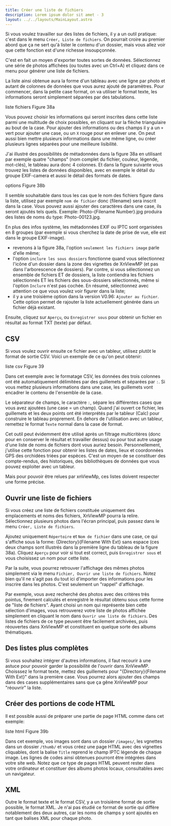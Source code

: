 ```yaml
---
title: Créer une liste de fichiers
description: Lorem ipsum dolor sit amet - 3
layout: ../../layouts/MainLayout.astro
---
```


Si vous voulez travailler sur des listes de fichiers, il y a un outil pratique: c'est dans le menu `Créer, Liste de fichiers`. On pourrait croire au premier abord que ça ne sert qu'à lister le contenu d'un dossier, mais vous allez voir que cette fonction est d'une richesse insoupçonnée.

C'est en fait un moyen d'exporter toutes sortes de données. Sélectionnez une série de photos affichées (ou toutes avec un Ctrl+A) et cliquez dans ce menu pour générer une liste de fichiers.

La liste ainsi obtenue aura la forme d'un tableau avec une ligne par photo et autant de colonnes de données que vous aurez ajouté de paramètres. Pour commencer, dans la petite case format, on va utiliser le format texte, les informations seront simplement séparées par des tabulations.

liste fichiers
Figure 38a

Vous pouvez choisir les informations qui seront inscrites dans cette liste parmi une multitude de choix possibles, en cliquant sur la flèche triangulaire au bout de la case. Pour ajouter des informations ou des champs il y a un `+` vert pour ajouter une case, ou un `X` rouge pour en enlever une. On peut aussi bien mettre plusieurs informations dans une même ligne, ou créer plusieurs lignes séparées pour une meilleure lisibilité.

J'ai illustré des possibilités de métadonnées dans la figure 38a en utilisant par exemple quatre "champs" (nom complet du fichier, couleur, légende, mot-clés), le tableau aura donc 4 colonnes. Et dans la figure suivante vous trouvez les listes de données disponibles, avec en exemple le détail du groupe EXIF-camera et aussi le détail des formats de dates.

options
Figure 38b

Il semble souhaitable dans tous les cas que le nom des fichiers figure dans la liste, utilisez par exemple `nom de fichier` donc {filename} sera inscrit dans la case. Vous pouvez aussi ajouter des caractères dans une case, ils seront ajoutés tels quels. Exemple: Photo-{Filename Number}.jpg produira des listes de noms du type: Photo-00123.jpg.

En plus des infos système, les métadonnées EXIF ou IPTC sont organisées en 8 groupes (par exemple si vous cherchez la date de prise de vue, elle est dans le groupe EXIF-image).

- revenons à la figure 38a, l'option `seulement les fichiers image` parle d'elle même;
- l'option `inclure les sous dossiers` fonctionne quand vous sélectionnez l'icône d'un dossier dans la zone des vignettes de XnViewMP (et pas dans l'arborescence de dossiers). Par contre, si vous sélectionnez un ensemble de fichiers ET de dossiers, la liste contiendra les fichiers sélectionnés ET les fichiers des sous-dossiers sélectionnés, même si l'option `Inclure` n'est pas cochée. En résumé, sélectionnez avec attention ce que vous voulez voir figurer dans la liste;
- il y a une troisième option dans la version V0.96: `Ajouter au fichier`. Cette option permet de rajouter la liste actuellement générée dans un fichier déjà existant.

Ensuite, cliquez sur `Aperçu`, ou `Enregistrer sous` pour obtenir un fichier en résultat au format TXT (texte) par défaut.

## CSV

Si vous voulez ouvrir ensuite ce fichier avec un tableur, utilisez plutôt le format de sortie CSV. Voici un exemple de ce qu'on peut obtenir:

liste csv
Figure 39

Dans cet exemple avec le formatage CSV, les données des trois colonnes ont été automatiquement délimitées par des guillemets et séparées par `:`. Si vous mettez plusieurs informations dans une case, les guillemets vont encadrer le contenu de l'ensemble de la case.

Le séparateur de champs, le caractère `:`, sépare les différentes cases que vous avez ajoutées (une case = un champ). Quand j'ai ouvert ce fichier, les guillemets et les deux points ont été interprétés par le tableur (Calc) pour construire le tableau proprement. En dehors de l'utilisation avec un tableur, remettez le format `Texte` normal dans la case de format.

Cet outil peut évidemment être utilisé après un filtrage multicritères (donc pour en conserver le résultat et travailler dessus) ou pour tout autre usage d'une liste de noms de fichiers dont vous auriez besoin. Personnellement, j'utilise cette fonction pour obtenir les listes de dates, lieux et coordonnées GPS des orchidées triées par espèces. C'est un moyen de se constituer des compte-rendus, des historiques, des bibliothèques de données que vous pouvez exploiter avec un tableur.

Mais pour pouvoir être relues par xnViewMp, ces listes doivent respecter une forme précise.

## Ouvrir une liste de fichiers

Si vous créez une liste de fichiers constituée uniquement des emplacements et noms des fichiers, XnViewMP pourra la relire. Sélectionnez plusieurs photos dans l'écran principal, puis passez dans le menu `Créer, Liste de fichiers`.

Ajoutez uniquement `Répertoire` et `Nom de fichier` dans une case, ce qui s'affiche sous la forme: {Directory}{Filename With Ext} sans espace (ces deux champs sont illustrés dans la première ligne du tableau de la figure 38a). Cliquez `Aperçu` pour voir si tout est correct, puis `Enregistrer sous` et vous choisissez un nom pour cette liste.

Par la suite, vous pourrez retrouver l'affichage des mêmes photos simplement via le menu `Fichier, Ouvrir une liste de fichiers`. Notez bien qu'il ne s'agit pas du tout ici d'importer des informations pour les inscrire dans les photos. C'est seulement un "rappel" d'affichage.

Par exemple, vous avez recherché des photos avec des critères très pointus, finement calculés et enregistré le résultat obtenu sous cette forme de "liste de fichiers". Ayant choisi un nom qui représente bien cette sélection d'images, vous retrouverez votre liste de photos affichée simplement en cliquant le nom dans `Ouvrir une liste de fichiers`. Des listes de fichiers de ce type peuvent être facilement archivées, puis réouvertes dans XnViewMP et constituent en quelque sorte des albums thématiques.

## Des listes plus complètes

Si vous souhaitez intégrer d'autres informations, il faut recourir à une astuce pour pouvoir garder la possibilité de l'ouvrir dans XnViewMP. Choisssez le format texte, mettez des guillemets pour "{Directory}{Filename With Ext}" dans la première case. Vous pourrez alors ajouter des champs dans des cases supplémentaires sans que ça gêne XnViewMP pour "réouvrir" la liste.

## Créer des portions de code HTML

Il est possible aussi de préparer une partie de page HTML comme dans cet exemple:

liste html
Figure 39b

Dans cet exemple, vos images sont dans un dossier `/images/`, les vgnettes dans un dossier `/thumb/` et vous créez une page HTML avec des vignettes cliquables, dont la balise `Title` reprend le champ IPTC légende de chaque image. Les lignes de codes ainsi obtenues pourront être intégrées dans votre site web. Notez que ce type de pages HTML peuvent rester dans votre ordinateur et constituer des albums photos locaux, consultables avec un navigateur.

## XML

Outre le format texte et le format CSV, y a un troisième format de sortie possible, le format XML. Je n'ai pas étudié ce format de sortie qui diffère notablement des deux autres, car les noms de champs y sont ajoutés en tant que balises XML pour chaque photo.
